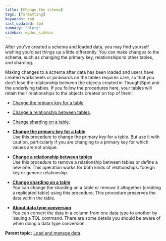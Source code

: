 ```yaml
---
title: [Change the schema]
tags: [formatting]
keywords: tbd
last_updated: tbd
summary: "blerg"
sidebar: mydoc_sidebar
---
```

After you've created a schema and loaded data, you may find yourself wishing you'd set things up a little differently. You can make changes to the schema, such as changing the primary key, relationships to other tables, and sharding.

Making changes to a schema after data has been loaded and users have created worksheets or pinboards on the tables requires care, so that you don't lose the relationship between the objects created in ThoughtSpot and the underlying tables. If you follow the procedures here, your tables will retain their relationships to the objects created on top of them:

-   [Change the primary key for a table](change_primary_key.html#).
-   [Change a relationship between tables](change_relationships_tql.html#).
-   [Change sharding on a table](change_sharding.html#).

-   **[Change the primary key for a table](../../admin/loading/change_primary_key.html)**  
Use this procedure to change the primary key for a table. But use it with caution, particularly if you are changing to a primary key for which values are not unique.
-   **[Change a relationship between tables](../../admin/loading/change_relationships_tql.html)**  
Use this procedure to remove a relationship between tables or define a new one. This operation works for both kinds of relationships: foreign key or generic relationship.
-   **[Change sharding on a table](../../admin/loading/change_sharding.html)**  
You can change the sharding on a table or remove it altogether \(creating a replicated table\) using this procedure. This procedure preserves the data within the table.
-   **[About data type conversion](../../admin/loading/about_data_type_conversion.html)**  
You can convert the data in a column from one data type to another by issuing a TQL command. There are some details you should be aware of when doing a data type conversion.

**Parent topic:** [Load and manage data](../../admin/loading/loading_intro.html)
